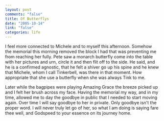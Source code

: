 ```yaml
--- 
layout: post
comments: "false"
title: Of Butterflys
date: "2005-10-14"
link: "false"
categories: life
---
```

I feel more connected to Michele and to myself this afternoon. Somehow the memorial this morning removed the block I had that was preventing me from reaching her fully. Pete saw a monarch butterfly come into the table with her pictures and urn, circle it and then flit off to the side. He said, and he is a confirmed agnostic, that he felt a shiver go up his spine and he knew that Michele, whom I call Tinkerbell, was there in that moment. How appropriate that she use a butterfly when she was always Tink to me.

Later while the bagpipes were playing Amazing Grace the breeze picked up and I felt her brush across my face. Having the memorial my way, and in my time, allowed me to day the goodbye in public that I needed to start moving again. Over time I will say goodbye to her in private. Only goodbye isn't the proper word. I will never truly let go of her, so what I am doing is saying fare thee well, and Godspeed to your essence on its journey home.
